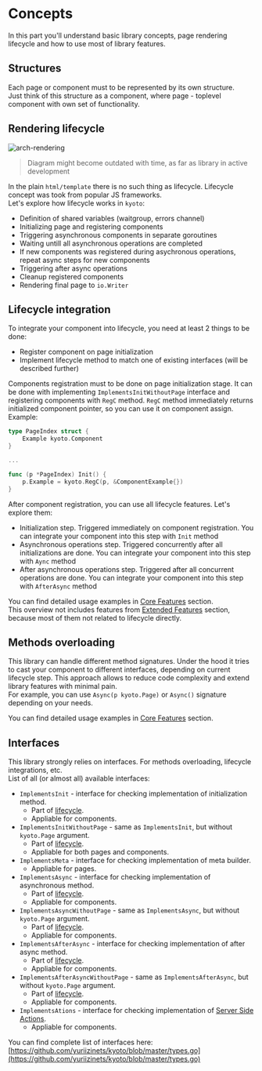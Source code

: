 # Concepts

In this part you'll understand basic library concepts, page rendering lifecycle and how to use most of library features.

## Structures

Each page or component must to be represented by its own structure.  
Just think of this structure as a component, where page - toplevel component with own set of functionality.

## Rendering lifecycle

![arch-rendering](https://i.imgur.com/72xIkzx.png)

> Diagram might become outdated with time, as far as library in active development

In the plain `html/template` there is no such thing as lifecycle. Lifecycle concept was took from popular JS frameworks.  
Let's explore how lifecycle works in `kyoto`:

- Definition of shared variables (waitgroup, errors channel)
- Initializing page and registering components
- Triggering asynchronous components in separate goroutines
- Waiting untill all asynchronous operations are completed
- If new components was registered during asychronous operations, repeat async steps for new components
- Triggering after async operations
- Cleanup registered components
- Rendering final page to `io.Writer`

## Lifecycle integration

To integrate your component into lifecycle, you need at least 2 things to be done:  

- Register component on page initialization
- Implement lifecycle method to match one of existing interfaces (will be described further)

Components registration must to be done on page initialization stage. It can be done with implementing `ImplementsInitWithoutPage` interface and registering components with `RegC` method. `RegC` method immediately returns initialized component pointer, so you can use it on component assign.  
Example:

```go
type PageIndex struct {
    Example kyoto.Component
}

...

func (p *PageIndex) Init() {
    p.Example = kyoto.RegC(p, &ComponentExample{})
}
```

After component registration, you can use all lifecycle features. Let's explore them:

- Initialization step. Triggered immediately on component registration. You can integrate your component into this step with `Init` method
- Asynchronous operations step. Triggered concurrently after all initializations are done. You can integrate your component into this step with `Aync` method
- After asynchronous operations step. Triggered after all concurrent operations are done. You can integrate your component into this step with `AfterAsync` method

You can find detailed usage examples in [Core Features](/core-features) section.  
This overview not includes features from [Extended Features](/extended-features) section, because most of them not related to lifecycle directly.

## Methods overloading

This library can handle different method signatures. Under the hood it tries to cast your component to different interfaces, depending on current lifecycle step. This approach allows to reduce code complexity and extend library features with minimal pain.  
For example, you can use `Async(p kyoto.Page)` or `Async()` signature depending on your needs.  

You can find detailed usage examples in [Core Features](/core-features) section.  

## Interfaces

This library strongly relies on interfaces. For methods overloading, lifecycle integrations, etc.  
List of all (or almost all) available interfaces:

- `ImplementsInit` - interface for checking implementation of initialization method.  
  - Part of [lifecycle](/concepts/#rendering-lifecycle).  
  - Appliable for components.
- `ImplementsInitWithoutPage` - same as `ImplementsInit`, but without `kyoto.Page` argument.  
  - Part of [lifecycle](/concepts/#rendering-lifecycle).  
  - Appliable for both pages and components.
- `ImplementsMeta` - interface for checking implementation of meta builder.  
  - Appliable for pages.
- `ImplementsAsync` - interface for checking implementation of asynchronous method.  
  - Part of [lifecycle](/concepts/#rendering-lifecycle).  
  - Appliable for components.
- `ImplementsAsyncWithoutPage` - same as `ImplementsAsync`, but without `kyoto.Page` argument.  
  - Part of [lifecycle](/concepts/#rendering-lifecycle).  
  - Appliable for components.
- `ImplementsAfterAsync` - interface for checking implementation of after async method.  
  - Part of [lifecycle](/concepts/#rendering-lifecycle).  
  - Appliable for components.
- `ImplementsAfterAsyncWithoutPage` - same as `ImplementsAfterAsync`, but without `kyoto.Page` argument.  
  - Part of [lifecycle](/concepts/#rendering-lifecycle).  
  - Appliable for components.
- `ImplementsAtions` - interface for checking implementation of [Server Side Actions](/extended-features/#server-side-actions).  
  - Appliable for components.

You can find complete list of interfaces here:
[https://github.com/yuriizinets/kyoto/blob/master/types.go](https://github.com/yuriizinets/kyoto/blob/master/types.go)
